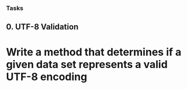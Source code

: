 ### Tasks

## 0. UTF-8 Validation 

# Write a method that determines if a given data set represents a valid UTF-8 encoding